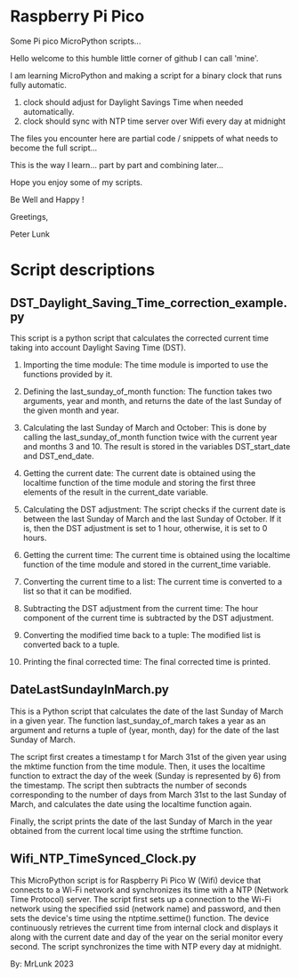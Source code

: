 # Raspberry Pi Pico
 Some Pi pico MicroPython scripts...

Hello welcome to this humble little corner of github I can call 'mine'.

I am learning MicroPython and making a script for a binary clock that runs fully automatic.
1. clock should adjust for Daylight Savings Time when needed automatically.
2. clock should sync with NTP time server over Wifi every day at midnight

The files you encounter here are partial code / snippets of what needs to become the full script...

This is the way I learn... part by part and combining later...

Hope you enjoy some of my scripts.

Be Well and Happy !

Greetings,

Peter Lunk



# Script descriptions
 
## DST_Daylight_Saving_Time_correction_example.py

This script is a python script that calculates the corrected current time taking into account Daylight Saving Time (DST).

1. Importing the time module: The time module is imported to use the functions provided by it.

2. Defining the last_sunday_of_month function: The function takes two arguments, year and month, and returns the date of the last Sunday of the given month and year.

3. Calculating the last Sunday of March and October: This is done by calling the last_sunday_of_month function twice with the current year and months 3 and 10. The result is stored in the variables DST_start_date and DST_end_date.

4. Getting the current date: The current date is obtained using the localtime function of the time module and storing the first three elements of the result in the current_date variable.

5. Calculating the DST adjustment: The script checks if the current date is between the last Sunday of March and the last Sunday of October. If it is, then the DST adjustment is set to 1 hour, otherwise, it is set to 0 hours.

6. Getting the current time: The current time is obtained using the localtime function of the time module and stored in the current_time variable.

7. Converting the current time to a list: The current time is converted to a list so that it can be modified.

8. Subtracting the DST adjustment from the current time: The hour component of the current time is subtracted by the DST adjustment.

9. Converting the modified time back to a tuple: The modified list is converted back to a tuple.

10. Printing the final corrected time: The final corrected time is printed.
 
 
 
## DateLastSundayInMarch.py

This is a Python script that calculates the date of the last Sunday of March in a given year. The function last_sunday_of_march takes a year as an argument and returns a tuple of (year, month, day) for the date of the last Sunday of March.

The script first creates a timestamp t for March 31st of the given year using the mktime function from the time module. Then, it uses the localtime function to extract the day of the week (Sunday is represented by 6) from the timestamp. The script then subtracts the number of seconds corresponding to the number of days from March 31st to the last Sunday of March, and calculates the date using the localtime function again.

Finally, the script prints the date of the last Sunday of March in the year obtained from the current local time using the strftime function.



## Wifi_NTP_TimeSynced_Clock.py 

This MicroPython script is for Raspberry Pi Pico W (Wifi) device
that connects to a Wi-Fi network and synchronizes its time with 
a NTP (Network Time Protocol) server. 
The script first sets up a connection to the Wi-Fi network using
the specified ssid (network name) and password, and then sets
the device's time using the ntptime.settime() function. 
The device continuously retrieves the current time from internal
clock and displays it along with the current date and day of the
year on the serial monitor every second.
The script synchronizes the time with NTP every day at midnight.

By: MrLunk 2023
